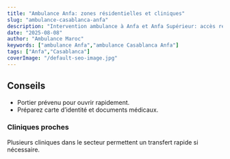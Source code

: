```yaml
---
title: "Ambulance Anfa: zones résidentielles et cliniques"
slug: "ambulance-casablanca-anfa"
description: "Intervention ambulance à Anfa et Anfa Supérieur: accès résidences, proximité cliniques, recommandations."
date: "2025-08-08"
author: "Ambulance Maroc"
keywords: ["ambulance Anfa","ambulance Casablanca Anfa"]
tags: ["Anfa","Casablanca"]
coverImage: "/default-seo-image.jpg"
---
```


## Conseils

- Portier prévenu pour ouvrir rapidement.
- Préparez carte d’identité et documents médicaux.

### Cliniques proches

Plusieurs cliniques dans le secteur permettent un transfert rapide si nécessaire.

